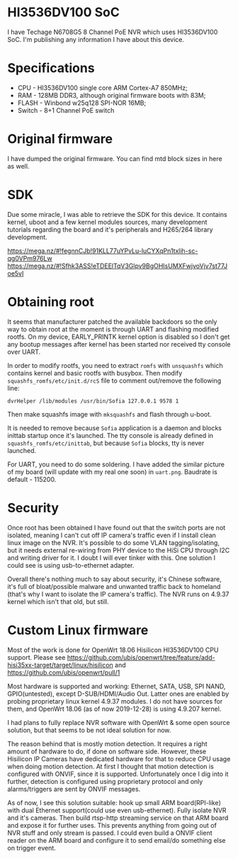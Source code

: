 # HI3536DV100 SoC

I have Techage N6708G5 8 Channel PoE NVR which uses HI3536DV100 SoC. I'm publishing any information I have about this device.

# Specifications

* CPU - HI3536DV100 single core ARM Cortex-A7 850MHz;
* RAM - 128MB DDR3, although original firmware boots with 83M;
* FLASH - Winbond w25q128 SPI-NOR 16MB;
* Switch - 8+1 Channel PoE switch

# Original firmware

I have dumped the original firmware. You can find mtd block sizes in here as well.

# SDK 

Due some miracle, I was able to retrieve the SDK for this device. It contains kernel, uboot and a few kernel modules sources, many development tutorials regarding the board and it's peripherals and H265/264 library development.

https://mega.nz/#!fegnnCJb!91KLL77uYPvLu-luCYXqPn1txlih-sc-qg0VPm976Lw
https://mega.nz/#!Sfhk3ASS!eTDEElTqV3Glpv9BgOHIsUMXFwjvoVjv7st77Joe5vI

# Obtaining root

It seems that manufacturer patched the available backdoors so the only way to obtain root at the moment is through UART and flashing modified rootfs. On my device, EARLY_PRINTK kernel option is disabled so I don't get any bootup messages after kernel has been started nor received tty console over UART.

In order to modify rootfs, you need to extract `romfs` with `unsquashfs` which contains kernel and basic rootfs with busybox. Then modify `squashfs_romfs/etc/init.d/rcS` file to comment out/remove the following line:

`dvrHelper /lib/modules /usr/bin/Sofia 127.0.0.1 9578 1`

Then make squashfs image with `mksquashfs` and flash through u-boot.

It is needed to remove because `Sofia` application is a daemon and blocks inittab startup once it's launched. The tty console is already defined in `squashfs_romfs/etc/inittab`, but because `Sofia` blocks, tty is never launched.

For UART, you need to do some soldering. I have added the similar picture of my board (will update with my real one soon) in `uart.png`. Baudrate is default - 115200.

# Security

Once root has been obtained I have found out that the switch ports are not isolated, meaning I can't cut off IP camera's traffic even if I install clean linux image on the NVR. It's possible to do some VLAN tagging/isolating, but it needs external re-wiring from PHY device to the HiSi CPU through I2C and writing driver for it. I doubt I will ever tinker with this. One solution I could see is using usb-to-ethernet adapter.

Overall there's nothing much to say about security, it's Chinese software, it's full of bloat/possible malware and unwanted traffic back to homeland (that's why I want to isolate the IP camera's traffic). The NVR runs on 4.9.37 kernel which isn't that old, but still.

# Custom Linux firmware

Most of the work is done for OpenWrt 18.06 Hisilicon HI3536DV100 CPU support. Please see https://github.com/ubis/openwrt/tree/feature/add-hisi35xx-target/target/linux/hisilicon and https://github.com/ubis/openwrt/pull/1

Most hardware is supported and working: Ethernet, SATA, USB, SPI NAND, GPIO(untested), except D-SUB/HDMI/Audio Out. Latter ones are enabled by probing proprietary linux kernel 4.9.37 modules. I do not have sources for them, and OpenWrt 18.06 (as of now 2019-12-28) is using 4.9.207 kernel.

I had plans to fully replace NVR software with OpenWrt & some open source solution, but that seems to be not ideal solution for now.

The reason behind that is mostly motion detection. It requires a right amount of hardware to do, if done on software side. However, these Hisilicon IP Cameras have dedicated hardware for that to reduce CPU usage when doing motion detection. At first I thought that motion detection is configured with ONVIF, since it is supported. Unfortunately once I dig into it further, detection is configured using proprietary protocol and only alarms/triggers are sent by ONVIF messages.

As of now, I see this solution suitable: hook up small ARM board(RPI-like) with dual Ethernet support(could use even usb-ethernet). Fully isolate NVR and it's cameras. Then build rtsp-http streaming service on that ARM board and expose it for further uses. This prevents anything from going out of NVR stuff and only stream is passed.
I could even build a ONVIF client reader on the ARM board and configure it to send email/do something else on trigger event.
